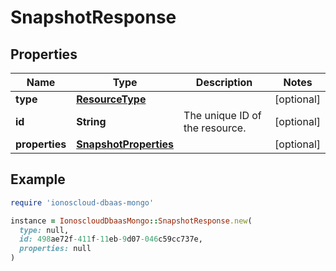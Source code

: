 # SnapshotResponse

## Properties

| Name | Type | Description | Notes |
| ---- | ---- | ----------- | ----- |
| **type** | [**ResourceType**](ResourceType.md) |  | [optional] |
| **id** | **String** | The unique ID of the resource. | [optional] |
| **properties** | [**SnapshotProperties**](SnapshotProperties.md) |  | [optional] |

## Example

```ruby
require 'ionoscloud-dbaas-mongo'

instance = IonoscloudDbaasMongo::SnapshotResponse.new(
  type: null,
  id: 498ae72f-411f-11eb-9d07-046c59cc737e,
  properties: null
)
```

